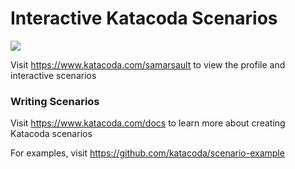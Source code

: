 # Interactive Katacoda Scenarios

[![](http://shields.katacoda.com/katacoda/samarsault/count.svg)](https://www.katacoda.com/samarsault "Get your profile on Katacoda.com")

Visit https://www.katacoda.com/samarsault to view the profile and interactive scenarios

### Writing Scenarios
Visit https://www.katacoda.com/docs to learn more about creating Katacoda scenarios

For examples, visit https://github.com/katacoda/scenario-example

